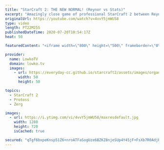 ```yaml
---
title: "StarCraft 2: THE NEW NORMAL! (Reynor vs Stats)"
excerpt: "Amazingly close game of professional StarCraft 2 between Reynor and Stats. This game starts off awkwardly as Reynor is forced right away to take his third base as his first expansion. Stats follows it up with a lethal Adept push but also a very late third base. The game very quickly turns into a chaotic"
originalUrl: https://youtube.com/watch?v=4vvY5jmWU58
type: video
length: PT22M25S
publishedDateTime: 2020-07-20T10:54:17Z
heat: 50

featuredContent: "<iframe width=\"800\" height=\"500\" frameborder=\"0\" src=\"https://www.youtube.com/embed/4vvY5jmWU58\" allow=\"accelerometer; autoplay; encrypted-media; gyroscope; picture-in-picture\" allowfullscreen></iframe>"

provider:
  name: LowkoTV
  domain: lowko.tv
  images:
    - url: https://everyday-cc.github.io/starcraft2/assets/images/organizations/lowko.tv-50x50.jpg
      width: 50
      height: 50

topics:
  - StarCraft 2
  - Protoss
  - Zerg

images:
  - url: https://i.ytimg.com/vi/4vvY5jmWU58/maxresdefault.jpg
    width: 1280
    height: 720
    isCached: true

secured: "qTgf6bxpeKnsp51Z6+nroATFaSogUze6BZKZ8njeSUp4Y45jF+FsXb7R0AdjPtScz4WeEHOCjRdjnNqAepsn86KgOx/WmcWmsqBbBGmTot+1BNs4riDEcuX1awxRzg9tfxSCG7iAy1S8JnNqG2fIcvcNWBemCYPmSmwWrPYL74SQeIJPMqmAx6MHCH75GRPzZN49YweDqhGwkx4UJVnchUqSGOO15+W4iBFUFLSi/qoGYD6CN5tlG/tfmnBs7T3kr7oyNemteWA4Xn8YTanM7SQmPCTuGVsWegZKDqBHlCmUH2xuVi2ClA+YNWCfHSuitpGsHkBsVubac4zh2BCs5zZ3Ms0aozHeu12rSbI3f0gfNIpgPUilFLikQ6RObp5Kgly3IxhMEoN208XBSQyWu6ERjYs83mPb1zcWrLHZFo4=;wQy7JSMO/L4dYrWURx+Uug=="
---
```


